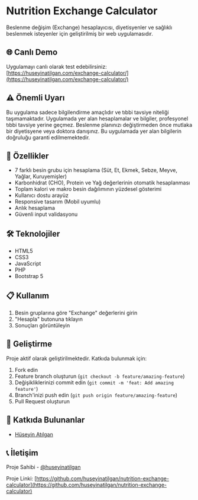 # Nutrition Exchange Calculator

Beslenme değişim (Exchange) hesaplayıcısı, diyetisyenler ve sağlıklı beslenmek isteyenler için geliştirilmiş bir web uygulamasıdır.

## 🌐 Canlı Demo

Uygulamayı canlı olarak test edebilirsiniz: [https://huseyinatilgan.com/exchange-calculator/](https://huseyinatilgan.com/exchange-calculator/)

## ⚠️ Önemli Uyarı

Bu uygulama sadece bilgilendirme amaçlıdır ve tıbbi tavsiye niteliği taşımamaktadır. Uygulamada yer alan hesaplamalar ve bilgiler, profesyonel tıbbi tavsiye yerine geçmez. Beslenme planınızı değiştirmeden önce mutlaka bir diyetisyene veya doktora danışınız. Bu uygulamada yer alan bilgilerin doğruluğu garanti edilmemektedir.

## 🎯 Özellikler

- 7 farklı besin grubu için hesaplama (Süt, Et, Ekmek, Sebze, Meyve, Yağlar, Kuruyemişler)
- Karbonhidrat (CHO), Protein ve Yağ değerlerinin otomatik hesaplanması
- Toplam kalori ve makro besin dağılımının yüzdesel gösterimi
- Kullanıcı dostu arayüz
- Responsive tasarım (Mobil uyumlu)
- Anlık hesaplama
- Güvenli input validasyonu

## 🛠️ Teknolojiler

- HTML5
- CSS3
- JavaScript
- PHP
- Bootstrap 5

## 📋 Kullanım

1. Besin gruplarına göre "Exchange" değerlerini girin
2. "Hesapla" butonuna tıklayın
3. Sonuçları görüntüleyin

## 🔄 Geliştirme

Proje aktif olarak geliştirilmektedir. Katkıda bulunmak için:

1. Fork edin
2. Feature branch oluşturun (`git checkout -b feature/amazing-feature`)
3. Değişikliklerinizi commit edin (`git commit -m 'feat: Add amazing feature'`)
4. Branch'inizi push edin (`git push origin feature/amazing-feature`)
5. Pull Request oluşturun

## 👥 Katkıda Bulunanlar

- [Hüseyin Atılgan](https://github.com/huseyinatilgan)

## 📞 İletişim

Proje Sahibi - [@huseyinatilgan](https://github.com/huseyinatilgan)

Proje Linki: [https://github.com/huseyinatilgan/nutrition-exchange-calculator](https://github.com/huseyinatilgan/nutrition-exchange-calculator) 